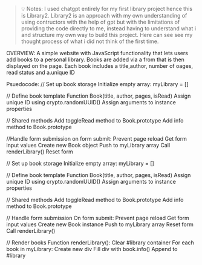 > 💡 Notes: 
I used chatgpt entirely for my first library project hence this is Library2.
Library2 is an approach with my own understanding of using contructors with the help of gpt but with the limitations of providing the code directly to me, instead having to understand what i and structure my own way to build this project.
Here can see see my thought  process of what i did not think of the first time.



OVERVIEW:
A simple website with JavaScript functionality that lets users add books to a personal library.
Books are added via a from that is then displayed on the page.
Each book includes a title,author, number of oages, read status and a.unique ID

Psuedocode:
// Set up book storage
Initialize empty array: 
myLibrary = []

// Define book template
Function Book(title, author, pages, isRead)
    Assign unique ID using crypto.randomUUID()
    Assign arguments to instance properties

// Shared methods
Add toggleRead method to Book.prototype
Add info method to Book.prototype

//Handle form submission on form submit:
    Prevent page reload
    Get form input values
    Create new Book object
    Push to myLibrary array
    Call renderLibrary()
    Reset form

// Set up book storage
Initialize empty array: myLibrary = []

// Define book template
Function Book(title, author, pages, isRead)
    Assign unique ID using crypto.randomUUID()
    Assign arguments to instance properties

// Shared methods
Add toggleRead method to Book.prototype
Add info method to Book.prototype

// Handle form submission
On form submit:
    Prevent page reload
    Get form input values
    Create new Book instance
    Push to myLibrary array
    Reset form
    Call renderLibrary()

// Render books
Function renderLibrary():
    Clear #library container
    For each book in myLibrary:
        Create new div
        Fill div with book.info()
        Append to #library


    
